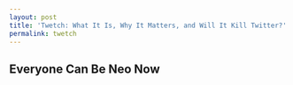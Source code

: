 ```yaml
---
layout: post
title: 'Twetch: What It Is, Why It Matters, and Will It Kill Twitter?'
permalink: twetch
---
```




## Everyone Can Be Neo Now
